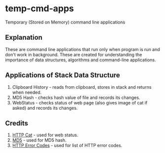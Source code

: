 # temp-cmd-apps
Temporary (Stored on Memory) command line applications

## Explanation
These are command line applications that run only when program is run and don't work in background. These are created for understanding the importance of data structures, algorithms and command-line applications.

## Applications of Stack Data Structure
1. Clipboard History - reads from clipboard, stores in stack and returns when needed.
2. MD5 Hash - checks hash value of file and records its changes.
3. WebStatus - checks status of web page (also gives image of cat if asked) and records its changes.

## Credits
1. [HTTP Cat]("https://http.cat/") - used for web status.
2. [MD5]("https://en.wikipedia.org/wiki/MD5") - used for MD5 hash.
3. [HTTP Error Codes]("https://gist.github.com/sandrabosk/d125177b31eca8dc3e5c524e703ba94d") - used for list of HTTP error codes.